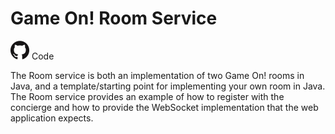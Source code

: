 # Game On! Room Service

<a href='https://github.com/gameontext/gameon-room'><img src="/images/github.png" width="30px" /></a> Code

The Room service is both an implementation of two Game On! rooms in Java, and a template/starting point for implementing
your own room in Java.  The Room service provides an example of how to register with the concierge and how to provide the
WebSocket implementation that the web application expects. 